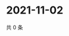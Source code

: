 # 2021-11-02

共 0 条

<!-- BEGIN WEIBO -->
<!-- 最后更新时间 Tue Nov 02 2021 16:10:56 GMT+0800 (China Standard Time) -->

<!-- END WEIBO -->
